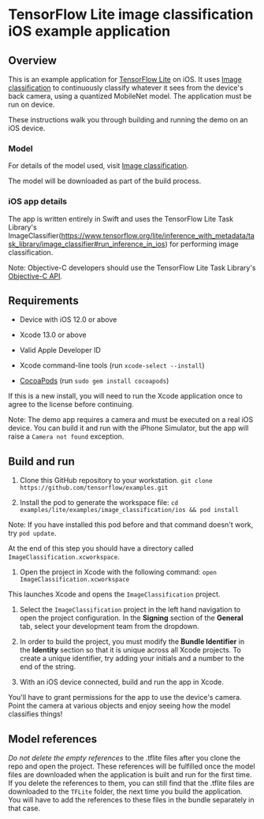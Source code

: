 # TensorFlow Lite image classification iOS example application

## Overview

This is an example application for [TensorFlow Lite](https://tensorflow.org/lite)
on iOS. It uses [Image classification](https://www.tensorflow.org/lite/examples/image_classification/overview) 
to continuously classify whatever it sees from the device's back camera, using
a quantized MobileNet model. The application must be run on device.

These instructions walk you through building and
running the demo on an iOS device.

<!-- TODO(b/124116863): Add app screenshot. -->

### Model

For details of the model used, visit [Image classification](https://www.tensorflow.org/lite/examples/image_classification/overview).

The model will be downloaded as part of the build process.

### iOS app details

The app is written entirely in Swift and uses the TensorFlow Lite Task Library's
ImageClassifier(https://www.tensorflow.org/lite/inference_with_metadata/task_library/image_classifier#run_inference_in_ios)
for performing image classification.

Note: Objective-C developers should use the TensorFlow Lite Task Library's
[Objective-C API](https://www.tensorflow.org/lite/inference_with_metadata/task_library/image_classifier#objective_c).

## Requirements

*   Device with iOS 12.0 or above

*   Xcode 13.0 or above

*   Valid Apple Developer ID

*   Xcode command-line tools (run `xcode-select --install`)

*   [CocoaPods](https://cocoapods.org/) (run `sudo gem install cocoapods`)

If this is a new install, you will need to run the Xcode application once to
agree to the license before continuing.

Note: The demo app requires a camera and must be executed on a real iOS device.
You can build it and run with the iPhone Simulator, but the app will raise a
`Camera not found` exception.

## Build and run

1.  Clone this GitHub repository to your workstation. `git clone
    https://github.com/tensorflow/examples.git`

2.  Install the pod to generate the workspace file: `cd
    examples/lite/examples/image_classification/ios && pod install`

Note: If you have installed this pod before and that command doesn't work, try
`pod update`.

At the end of this step you should have a directory called
`ImageClassification.xcworkspace`.

1.  Open the project in Xcode with the following command: `open
    ImageClassification.xcworkspace`

This launches Xcode and opens the `ImageClassification` project.

1.  Select the `ImageClassification` project in the left hand navigation to open
    the project configuration. In the **Signing** section of the **General**
    tab, select your development team from the dropdown.

2.  In order to build the project, you must modify the **Bundle Identifier** in
    the **Identity** section so that it is unique across all Xcode projects. To
    create a unique identifier, try adding your initials and a number to the end
    of the string.

3.  With an iOS device connected, build and run the app in Xcode.

You'll have to grant permissions for the app to use the device's camera. Point
the camera at various objects and enjoy seeing how the model classifies things!

## Model references

_Do not delete the empty references_ to the .tflite files after you
clone the repo and open the project. These references will be fulfilled once the
model files are downloaded when the application is built and run for
the first time. If you delete the references to them, you can still find that
the .tflite files are downloaded to the `TFLite` folder, the next time you
build the application. You will have to add the references to these files in the
bundle separately in that case.
